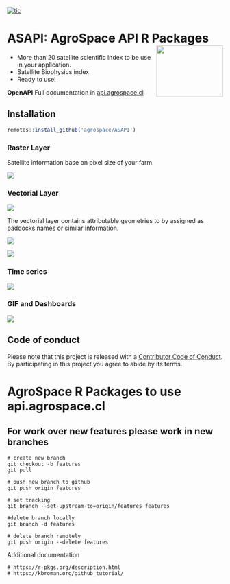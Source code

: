 
<!-- README.md is generated from README.Rmd. Please edit that file -->
<!-- badges: start -->

[![tic](https://github.com/agrospace/ASAPI/workflows/tic/badge.svg?branch=master)](https://github.com/agrospace/ASAPI/actions)
<!-- badges: end -->

# ASAPI: **A**gro**S**pace **API** R Packages <img src="https://storage.googleapis.com/cdnagrospace2021/img/agro_space.png" align="right" width=155 height=120 alt="" />

-   More than 20 satellite scientific index to be use in your
    application.
-   Satellite Biophysics index
-   Ready to use!

**OpenAPI** Full documentation in
[api.agrospace.cl](api.agrospace.cl/doc)

## Installation

``` r
remotes::install_github('agrospace/ASAPI')
```

### Raster Layer

Satellite information base on pixel size of your farm.

![](https://storage.googleapis.com/cdnagrospace2021/img/raster.png)

### Vectorial Layer

![](https://storage.googleapis.com/cdnagrospace2021/img/shape.png)

The vectorial layer contains attributable geometries to by assigned as
paddocks names or similar information.

![](https://storage.googleapis.com/cdnagrospace2021/img/shape_paddocks.png)

![](https://storage.googleapis.com/cdnagrospace2021/img/NDVI_paddock.png)

### Time series

![](https://storage.googleapis.com/cdnagrospace2021/img/time-series.png)

### GIF and Dashboards

![](https://storage.googleapis.com/cdnagrospace2021/img/Index_GIF.gif)

## Code of conduct

Please note that this project is released with a [Contributor Code of
Conduct](https://api.agrospace.cl). By participating in this project you
agree to abide by its terms.

# AgroSpace R Packages to use api.agrospace.cl

## For work over new features please work in new branches

    # create new branch
    git checkout -b features
    git pull

    # push new branch to github
    git push origin features 

    # set tracking
    git branch --set-upstream-to=origin/features features

    #delete branch locally
    git branch -d features

    # delete branch remotely
    git push origin --delete features

Additional documentation

    # https://r-pkgs.org/description.html
    # https://kbroman.org/github_tutorial/
